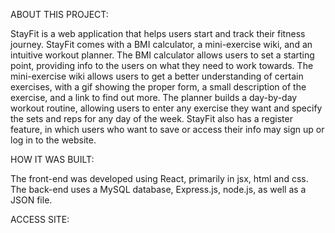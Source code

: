 ABOUT THIS PROJECT:

StayFit is a web application that helps users start and track their fitness journey. StayFit comes with a BMI calculator, a mini-exercise wiki, and an intuitive workout planner. The BMI calculator allows users to set a starting point, providing info to the users on what they need to work towards. The mini-exercise wiki allows users to get a better understanding of certain exercises, with a gif showing the proper form, a small description of the exercise, and a link to find out more. The planner builds a day-by-day workout routine, allowing users to enter any exercise they want and specify the sets and reps for any day of the week. StayFit also has a register feature, in which users who want to save or access their info may sign up or log in to the website.

HOW IT WAS BUILT:

The front-end was developed using React, primarily in jsx, html and css. The back-end uses a MySQL database, Express.js, node.js, as well as a JSON file.

ACCESS SITE:

